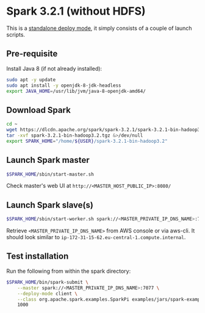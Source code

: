 # Spark 3.2.1 (without HDFS)

This is a [standalone deploy mode](https://spark.apache.org/docs/latest/spark-standalone.html
), it simply consists of a couple of launch scripts.

## Pre-requisite

Install Java 8 (if not already installed):

```bash
sudo apt -y update
sudo apt install -y openjdk-8-jdk-headless
export JAVA_HOME=/usr/lib/jvm/java-8-openjdk-amd64/
```

## Download Spark

```bash
cd ~
wget https://dlcdn.apache.org/spark/spark-3.2.1/spark-3.2.1-bin-hadoop3.2.tgz
tar -xvf spark-3.2.1-bin-hadoop3.2.tgz &>/dev/null
export SPARK_HOME="/home/${USER}/spark-3.2.1-bin-hadoop3.2"
```

## Launch Spark master

```bash
$SPARK_HOME/sbin/start-master.sh
```

Check master's web UI at `http://<MASTER_HOST_PUBLIC_IP>:8080/`

## Launch Spark slave(s)

```bash
$SPARK_HOME/sbin/start-worker.sh spark://<MASTER_PRIVATE_IP_DNS_NAME>:7077
```

Retrieve `<MASTER_PRIVATE_IP_DNS_NAME>` from AWS console or via aws-cli. It should look similar to `ip-172-31-15-62.eu-central-1.compute.internal`.

## Test installation

Run the following from within the spark directory:

```bash
$SPARK_HOME/bin/spark-submit \
    --master spark://<MASTER_PRIVATE_IP_DNS_NAME>:7077 \
    --deploy-mode client \
    --class org.apache.spark.examples.SparkPi examples/jars/spark-examples_2.12-3.2.1.jar \
    1000
```